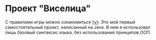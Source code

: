 # Проект "Виселица"

С правилами игры можно ознакомиться [тут](https://ru.wikipedia.org/wiki/%D0%92%D0%B8%D1%81%D0%B5%D0%BB%D0%B8%D1%86%D0%B0_(%D0%B8%D0%B3%D1%80%D0%B0)). Это мой первый самостоятельный проект, написанный на Java. В нем я использовал лишь базовый синтаксис языка, без использования принципов ООП. 
